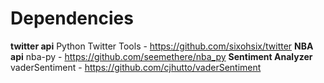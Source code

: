 Dependencies
============

**twitter api** Python Twitter Tools - https://github.com/sixohsix/twitter
**NBA api** nba-py - https://github.com/seemethere/nba_py
**Sentiment Analyzer** vaderSentiment - https://github.com/cjhutto/vaderSentiment
